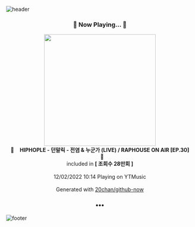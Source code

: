 ![header](https://capsule-render.vercel.app/api?type=wave&height=170&section=header&text=Hi.%20I'm%20SHIFT&fontColor=090707&fontAlignX=45&fontAlignY=65&fontSize=100)

<h3 align="center">🎵 Now Playing... 🎵</h3>
<p align="center">
  <a href="https://music.youtube.com/watch?v=0KdNgiSLh7w">
    <img width="300" src="https://i.ytimg.com/vi/0KdNgiSLh7w/sddefault.jpg?sqp=-oaymwEWCJADEOEBIAQqCghqEJQEGHgg6AJIWg&rs">
  </a>
  <br>
  🎵&nbsp&nbsp&nbsp <b>HIPHOPLE - 던말릭 - 전염 & 누군가 (LIVE) / RAPHOUSE ON AIR [EP.30]</b> &nbsp&nbsp&nbsp🎵
  <br>
  included in <b>[ 조회수 28만회 ]</b>
  
  <br />
  <br />
  12/02/2022 10:14 Playing on YTMusic
  <br />
  <br />
  Generated with <a href="https://github.com/20chan/github-now">20chan/github-now</a>
</p>

<h3 align="center">•••</h3>

![footer](https://capsule-render.vercel.app/api?type=wave&height=150&section=footer)
